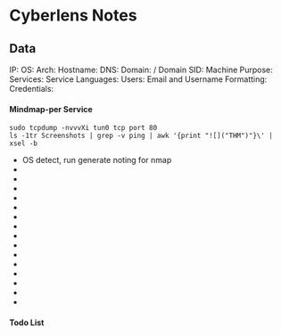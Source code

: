 # Cyberlens Notes

## Data 

IP: 
OS:
Arch:
Hostname:
DNS:
Domain:  / Domain SID:
Machine Purpose: 
Services:
Service Languages:
Users:
Email and Username Formatting:
Credentials:



#### Mindmap-per Service

```
sudo tcpdump -nvvvXi tun0 tcp port 80
ls -1tr Screenshots | grep -v ping | awk '{print "![]("THM")"}\' | xsel -b
```

- OS detect, run generate noting for nmap
-
-
-
-
-
-
-
-
-
-
-
-
-
-
-



#### Todo List



